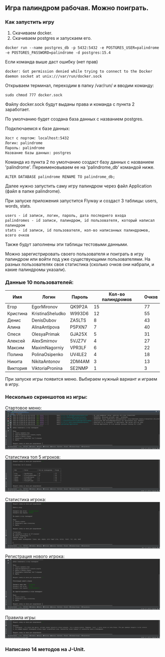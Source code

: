 ## Игра палиндром рабочая. Можно поиграть.

### Как запустить игру

1. Скачиваем docker.
2. Скачиваем postgres и запускаем его.
```
docker run --name postgres_db -p 5432:5432 -e POSTGRES_USER=palindrome -e POSTGRES_PASSWORD=palindrome -d postgres:15.4
```

Если команда выше даст ошибку (нет прав)
```
docker: Got permission denied while trying to connect to the Docker daemon socket at unix:///var/run/docker.sock
```
Открываем терминал, переходим в папку /var/run/ и вводим команду:
```
sudo chmod 777 docker.sock
```

Файлу docker.sock будут выданы права и команда с пункта 2 заработает.

По умолчанию будет создана база данных с названием postgres.

Подключаемся к базе данных:
```
Хост с портом: localhost:5432
Логин: palindrome
Пароль: palindrome
Название базы данных: postgres
```

Команда из пункта 2 по умолчанию создаст базу данных с названием 'palindrome'. Переименовываем ее на 'palindrome_db' командой ниже.
```
ALTER DATABASE palindrome RENAME TO palindrome_db;
```

Далее нужно запустить саму игру палиндром через файл Application (файл в папке palindrome).

При запуске приложения запустится Flyway и создаст 3 таблицы: users, words, stats.

```
users - id записи, логин, пароль, дата последнего входа
palindromes - id записи, палиндром, id пользователя, который написал палиндром
stats - id записи, id пользователя, кол-во написанных палиндромов, всего очков
```

Также будут заполнены эти таблицы тестовыми данными.

Можно зарегистрировать своего пользователя и поиграть в игру палиндром или войти под уже существующими пользователями. На разных пользователях своя статистика (сколько очков они набрали, и какие палиндромы указали).

### Данные 10 пользователей:

| Имя      | Логин            | Пароль  | Кол-во палиндромов | Очков |
|----------|------------------|---------|--------------------|-------|
| Егор     | EgorMironov      | QK9P2A  | 15                 | 77    |
| Кристина | KristinaSheludko | W993D6  | 12                 | 55    |
| Денис    | DenisDubov       | ZA5LTS  | 8                  | 43    |
| Алина    | AlinaAntipova    | P5PXN7  | 7                  | 40    |
| Олеся    | OlesyaPrimak     | GJA25X  | 5                  | 31    |
| Алексей  | AlexSmirnov      | 5VJZ7V  | 4                  | 27    |
| Максим   | MaximNagorniy    | VPR3LF  | 6                  | 22    |
| Полина   | PolinaOsipenko   | UV4LE2  | 4                  | 18    |
| Никита   | NikitaAntonov    | 2DM4AM  | 3                  | 13    |
| Виктория | ViktoriaPronina  | SE2NMP  | 1                  | 3     |

При запуске игры появится меню. Выбираем нужный вариант и играем в игру.

### Несколько скриншотов из игры:

Стартовое меню:
![Стартовое меню](pic/Стартовое_меню.png)

Статистика топ 5 игроков:
![Статистика топ 5 игроков](pic/Статистика_топ_5_игроков.png)

Статистика игрока:
![Статистика игрока](pic/Статистика_игрока.png)

Регистрация нового игрока:
![Регистрация нового игрока](pic/Регистрация_нового_игрока.png)

Правила игры:
![Правила игры](pic/Правила_игры.png)

### Написано 14 методов на J-Unit.